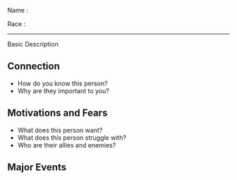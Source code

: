 
Name
: 

Race
: 

---

Basic Description

## Connection
* How do you know this person?
* Why are they important to you?

## Motivations and Fears
* What does this person want?
* What does this person struggle with?
* Who are their allies and enemies?

## Major Events
